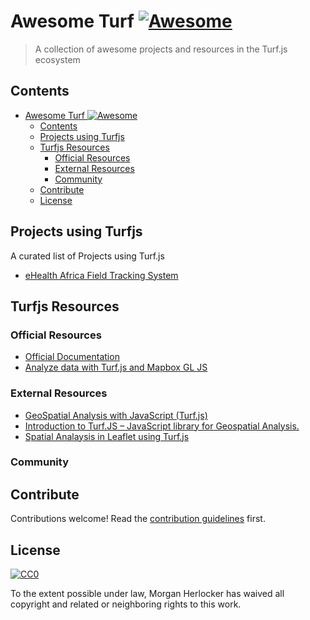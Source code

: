 # Awesome Turf [![Awesome](https://awesome.re/badge.svg)](https://awesome.re)

> A collection of awesome projects and resources in the Turf.js ecosystem


## Contents

- [Awesome Turf ![Awesome](https://awesome.re)](#awesome-turf-awesomehttpsawesomere)
  - [Contents](#contents)
  - [Projects using Turfjs](#projects-using-turfjs)
  - [Turfjs Resources](#turfjs-resources)
    - [Official Resources](#official-resources)
    - [External Resources](#external-resources)
    - [Community](#community)
  - [Contribute](#contribute)
  - [License](#license)


## Projects using Turfjs

A curated list of Projects using Turf.js
- [eHealth Africa Field Tracking System](https://www.ehealthafrica.org/blog/2018/7/31/field-tracking-system-transparency-and-efficiency-redefined)


## Turfjs Resources

###  Official Resources
- [Official Documentation](http://turfjs.org)
- [Analyze data with Turf.js and Mapbox GL JS](https://docs.mapbox.com/help/tutorials/analysis-with-turf/)


###  External Resources
- [GeoSpatial Analysis with JavaScript (Turf.js)](https://medium.com/@timtech4u/geospatial-analysis-with-javascript-turf-js-%EF%B8%8F-b6a73de50286)
- [Introduction to Turf.JS – JavaScript library for Geospatial Analysis.](http://somideolaoye.com/blog/introduction-to-turf-js-javascript-library-for-geospatial-analysis/)
- [Spatial Analaysis in Leaflet using Turf.js](https://www.youtube.com/watch?v=OGJ27rfySP0)


###  Community


## Contribute

Contributions welcome! Read the [contribution guidelines](contributing.md) first.


## License

[![CC0](https://mirrors.creativecommons.org/presskit/buttons/88x31/svg/cc-zero.svg)](https://creativecommons.org/publicdomain/zero/1.0)

To the extent possible under law, Morgan Herlocker has waived all copyright and
related or neighboring rights to this work.
